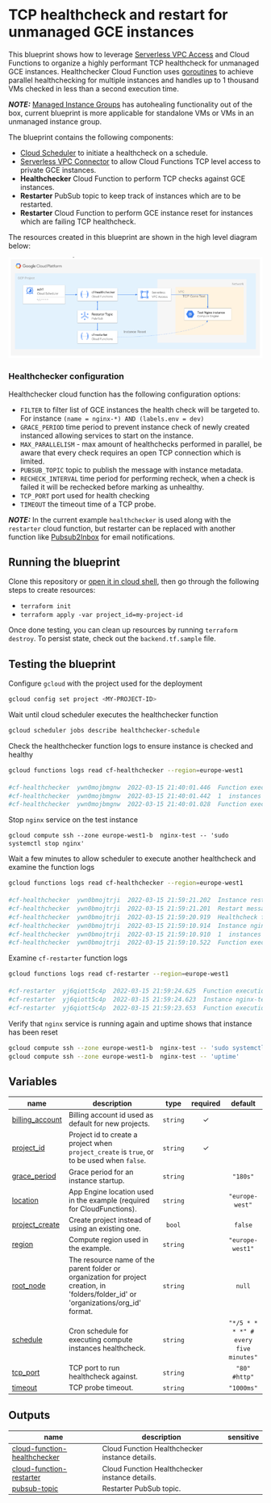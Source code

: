 # TCP healthcheck and restart for unmanaged GCE instances

This blueprint shows how to leverage [Serverless VPC Access](https://cloud.google.com/vpc/docs/configure-serverless-vpc-access) and Cloud Functions to organize a highly performant TCP healthcheck for unmanaged GCE instances. Healthchecker Cloud Function uses [goroutines](https://gobyexample.com/goroutines) to achieve parallel healthchecking for multiple instances and handles up to 1 thousand VMs checked in less than a second execution time.

**_NOTE:_** [Managed Instance Groups](https://cloud.google.com/compute/docs/instance-groups/autohealing-instances-in-migs) has autohealing functionality out of the box, current blueprint is more applicable for standalone VMs or VMs in an unmanaged instance group.

The blueprint contains the following components:

- [Cloud Scheduler](https://cloud.google.com/scheduler) to initiate a healthcheck on a schedule.
- [Serverless VPC Connector](https://cloud.google.com/vpc/docs/configure-serverless-vpc-access) to allow Cloud Functions TCP level access to private GCE instances.
- **Healthchecker** Cloud Function to perform TCP checks against GCE instances. 
- **Restarter** PubSub topic to keep track of instances which are to be restarted.
- **Restarter** Cloud Function to perform GCE instance reset for instances which are failing TCP healthcheck.


The resources created in this blueprint are shown in the high level diagram below:

<img src="diagram.png" width="640px">

### Healthchecker configuration
Healthchecker cloud function has the following configuration options:

- `FILTER` to filter list of GCE instances the health check will be targeted to. For instance `(name = nginx-*) AND (labels.env = dev)`
- `GRACE_PERIOD` time period to prevent instance check of newly created instanced allowing services to start on the instance. 
- `MAX_PARALLELISM` - max amount of healthchecks performed in parallel, be aware that every check requires an open TCP connection which is limited.
- `PUBSUB_TOPIC` topic to publish the message with instance metadata. 
- `RECHECK_INTERVAL` time period for performing recheck, when a check is failed it will be rechecked before marking as unhealthy. 
- `TCP_PORT` port used for health checking
- `TIMEOUT` the timeout time of a TCP probe.

**_NOTE:_** In the current example `healthchecker` is used along with the `restarter` cloud function, but restarter can be replaced with another function like [Pubsub2Inbox](https://github.com/GoogleCloudPlatform/professional-services/tree/main/tools/pubsub2inbox) for email notifications.


## Running the blueprint

Clone this repository or [open it in cloud shell](https://ssh.cloud.google.com/cloudshell/editor?cloudshell_git_repo=https%3A%2F%2Fgithub.com%2Fterraform-google-modules%2Fcloud-foundation-fabric&cloudshell_print=cloud-shell-readme.txt&cloudshell_working_dir=blueprints%2Fcloud-operations%2Funmanaged-instances-healthcheck), then go through the following steps to create resources:

- `terraform init`
- `terraform apply -var project_id=my-project-id`

Once done testing, you can clean up resources by running `terraform destroy`. To persist state, check out the `backend.tf.sample` file.

## Testing the blueprint
Configure `gcloud` with the project used for the deployment
```bash
gcloud config set project <MY-PROJECT-ID>
```

Wait until cloud scheduler executes the healthchecker function
```bash
gcloud scheduler jobs describe healthchecker-schedule
```

Check the healthchecker function logs to ensure instance is checked and healthy
```bash
gcloud functions logs read cf-healthchecker --region=europe-west1

#cf-healthchecker  ywn0mojbmgnw  2022-03-15 21:40:01.446  Function execution took 419 ms, finished with status code: 200
#cf-healthchecker  ywn0mojbmgnw  2022-03-15 21:40:01.442  1  instances found to be health checked.
#cf-healthchecker  ywn0mojbmgnw  2022-03-15 21:40:01.028  Function execution started
```

Stop `nginx` service on the test instance
```
gcloud compute ssh --zone europe-west1-b  nginx-test -- 'sudo systemctl stop nginx'
```

Wait a few minutes to allow scheduler to execute another healthcheck and examine the function logs
```bash
gcloud functions logs read cf-healthchecker --region=europe-west1

#cf-healthchecker  ywn0bmojtrji  2022-03-15 21:59:21.202  Instance restart task has been sent for instance nginx-test
#cf-healthchecker  ywn0bmojtrji  2022-03-15 21:59:21.201  Restart message published with id=4211063168407327
#cf-healthchecker  ywn0bmojtrji  2022-03-15 21:59:20.919  Healthcheck failed for instance nginx-test
#cf-healthchecker  ywn0bmojtrji  2022-03-15 21:59:10.914  Instance nginx-test is not responding, will recheck.
#cf-healthchecker  ywn0bmojtrji  2022-03-15 21:59:10.910  1  instances found to be health checked.
#cf-healthchecker  ywn0bmojtrji  2022-03-15 21:59:10.522  Function execution started
```

Examine `cf-restarter` function logs
```bash
gcloud functions logs read cf-restarter --region=europe-west1

#cf-restarter  yj6qiott5c4p  2022-03-15 21:59:24.625  Function execution took 975 ms, finished with status: 'ok'
#cf-restarter  yj6qiott5c4p  2022-03-15 21:59:24.623  Instance nginx-test has been reset.
#cf-restarter  yj6qiott5c4p  2022-03-15 21:59:23.653  Function execution started

```

Verify that `nginx` service is running again and uptime shows that instance has been reset
```bash
gcloud compute ssh --zone europe-west1-b  nginx-test -- 'sudo systemctl status nginx'
gcloud compute ssh --zone europe-west1-b  nginx-test -- 'uptime'
```
<!-- BEGIN TFDOC -->

## Variables

| name | description | type | required | default |
|---|---|:---:|:---:|:---:|
| [billing_account](variables.tf#L16) | Billing account id used as default for new projects. | <code>string</code> | ✓ |  |
| [project_id](variables.tf#L39) | Project id to create a project when `project_create` is `true`, or to be used when `false`. | <code>string</code> | ✓ |  |
| [grace_period](variables.tf#L21) | Grace period for an instance startup. | <code>string</code> |  | <code>&#34;180s&#34;</code> |
| [location](variables.tf#L27) | App Engine location used in the example (required for CloudFunctions). | <code>string</code> |  | <code>&#34;europe-west&#34;</code> |
| [project_create](variables.tf#L33) | Create project instead of using an existing one. | <code>bool</code> |  | <code>false</code> |
| [region](variables.tf#L44) | Compute region used in the example. | <code>string</code> |  | <code>&#34;europe-west1&#34;</code> |
| [root_node](variables.tf#L50) | The resource name of the parent folder or organization for project creation, in 'folders/folder_id' or 'organizations/org_id' format. | <code>string</code> |  | <code>null</code> |
| [schedule](variables.tf#L56) | Cron schedule for executing compute instances healthcheck. | <code>string</code> |  | <code>&#34;&#42;&#47;5 &#42; &#42; &#42; &#42;&#34; &#35; every five minutes&#34;</code> |
| [tcp_port](variables.tf#L62) | TCP port to run healthcheck against. | <code>string</code> |  | <code>&#34;80&#34; &#35;http&#34;</code> |
| [timeout](variables.tf#L68) | TCP probe timeout. | <code>string</code> |  | <code>&#34;1000ms&#34;</code> |

## Outputs

| name | description | sensitive |
|---|---|:---:|
| [cloud-function-healthchecker](outputs.tf#L16) | Cloud Function Healthchecker instance details. |  |
| [cloud-function-restarter](outputs.tf#L21) | Cloud Function Healthchecker instance details. |  |
| [pubsub-topic](outputs.tf#L26) | Restarter PubSub topic. |  |

<!-- END TFDOC -->
